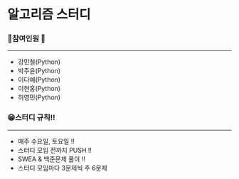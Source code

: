 # 알고리즘 스터디

###  &#128583;참여인원	&#128587;
------------------------------------
* 강민철(Python)
* 박주윤(Python)
* 이다예(Python)
* 이현홍(Python)
* 허영민(Python)

### &#128513;스터디 규칙!!
---------------------------------------
* 매주 수요일, 토요일 !!
* 스터디 모임 전까지 PUSH !!
* SWEA & 백준문제 풀이 !!
* 스터디 모임마다 3문제씩 주 6문제
